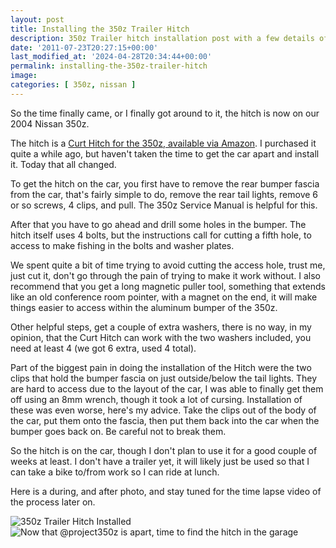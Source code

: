 ```yaml
---
layout: post
title: Installing the 350z Trailer Hitch
description: 350z Trailer hitch installation post with a few details of the process.
date: '2011-07-23T20:27:15+00:00'
last_modified_at: '2024-04-28T20:34:44+00:00'
permalink: installing-the-350z-trailer-hitch
image:
categories: [ 350z, nissan ]
---
```

So the time finally came, or I finally got around to it, the hitch is now on our 2004 Nissan 350z.

The hitch is a [Curt Hitch for the 350z, available via Amazon](https://www.amazon.com/gp/product/B000BROASA?ie=UTF8&tag=chrishammondc-20&linkCode=as2&camp=1789&creative=390957&creativeASIN=B000BROASA). I purchased it quite a while ago, but haven't taken the time to get the car apart and install it. Today that all changed.

To get the hitch on the car, you first have to remove the rear bumper fascia from the car, that's fairly simple to do, remove the rear tail lights, remove 6 or so screws, 4 clips, and pull. The 350z Service Manual is helpful for this.

After that you have to go ahead and drill some holes in the bumper. The hitch itself uses 4 bolts, but the instructions call for cutting a fifth hole, to access to make fishing in the bolts and washer plates.

We spent quite a bit of time trying to avoid cutting the access hole, trust me, just cut it, don't go through the pain of trying to make it work without. I also recommend that you get a long magnetic puller tool, something that extends like an old conference room pointer, with a magnet on the end, it will make things easier to access within the aluminum bumper of the 350z.

Other helpful steps, get a couple of extra washers, there is no way, in my opinion, that the Curt Hitch can work with the two washers included, you need at least 4 (we got 6 extra, used 4 total).

Part of the biggest pain in doing the installation of the Hitch were the two clips that hold the bumper fascia on just outside/below the tail lights. They are hard to access due to the layout of the car, I was able to finally get them off using an 8mm wrench, though it took a lot of cursing. Installation of these was even worse, here's my advice. Take the clips out of the body of the car, put them onto the fascia, then put them back into the car when the bumper goes back on. Be careful not to break them.

So the hitch is on the car, though I don't plan to use it for a good couple of weeks at least. I don't have a trailer yet, it will likely just be used so that I can take a bike to/from work so I can ride at lunch.

Here is a during, and after photo, and stay tuned for the time lapse video of the process later on.

![350z Trailer Hitch Installed](https://static.flickr.com/6021/5968044321_737e3a2f4a_m.jpg) ![Now that @project350z is apart, time to find the hitch in the garage](https://static.flickr.com/6013/5967231711_f7e2b9e4f1_m.jpg)
